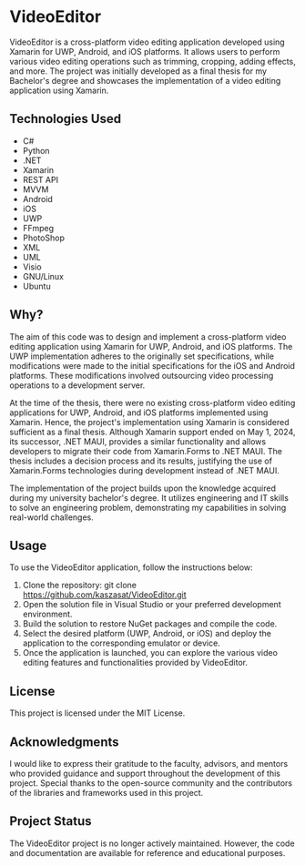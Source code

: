# VideoEditor

VideoEditor is a cross-platform video editing application developed using Xamarin for UWP, Android, and iOS platforms. It allows users to perform various video editing operations such as trimming, cropping, adding effects, and more. The project was initially developed as a final thesis for my Bachelor's degree and showcases the implementation of a video editing application using Xamarin.

## Technologies Used
 - C#
 - Python
 - .NET
 - Xamarin
 - REST API
 - MVVM
 - Android
 - iOS
 - UWP
 - FFmpeg
 - PhotoShop
 - XML
 - UML
 - Visio
 - GNU/Linux
 - Ubuntu

## Why?

The aim of this code was to design and implement a cross-platform video editing application using Xamarin for UWP, Android, and iOS platforms. The UWP implementation adheres to the originally set specifications, while modifications were made to the initial specifications for the iOS and Android platforms. These modifications involved outsourcing video processing operations to a development server.

At the time of the thesis, there were no existing cross-platform video editing applications for UWP, Android, and iOS platforms implemented using Xamarin. Hence, the project's implementation using Xamarin is considered sufficient as a final thesis. Although Xamarin support ended on May 1, 2024, its successor, .NET MAUI, provides a similar functionality and allows developers to migrate their code from Xamarin.Forms to .NET MAUI. The thesis includes a decision process and its results, justifying the use of Xamarin.Forms technologies during development instead of .NET MAUI.

The implementation of the project builds upon the knowledge acquired during my university bachelor's degree. It utilizes engineering and IT skills to solve an engineering problem, demonstrating my capabilities in solving real-world challenges.

## Usage 

To use the VideoEditor application, follow the instructions below:

1. Clone the repository: git clone https://github.com/kaszasat/VideoEditor.git
2. Open the solution file in Visual Studio or your preferred development environment.
3. Build the solution to restore NuGet packages and compile the code.
4. Select the desired platform (UWP, Android, or iOS) and deploy the application to the corresponding emulator or device.
5. Once the application is launched, you can explore the various video editing features and functionalities provided by VideoEditor.

## License
This project is licensed under the MIT License.

## Acknowledgments

I would like to express their gratitude to the faculty, advisors, and mentors who provided guidance and support throughout the development of this project. Special thanks to the open-source community and the contributors of the libraries and frameworks used in this project.

## Project Status
The VideoEditor project is no longer actively maintained. However, the code and documentation are available for reference and educational purposes.
